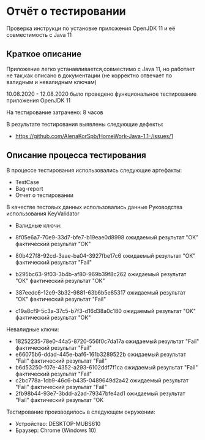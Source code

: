 # Отчёт о тестировании 
Проверка инструкци по установке приложения OpenJDK 11 и её совместимость с Java 11


## Краткое описание 
Приложение легко устанавливается,совместимо с Java 11, но работает не так,как описано в документации (не корректно отвечает по валидным и невалидным ключам)

10.08.2020 - 12.08.2020 было проведено функциональное тестирование приложения OpenJDK 11

На тестирование затрачено: 8 часов

В результате тестирования выявлены следующие дефекты:
* https://github.com/AlenaKorSpb/HomeWork-Java-1.1-/issues/1

## Описание процесса тестирования

В процессе тестирования использовались следующие артефакты:
* TestCase 
* Bag-report
* Отчет о тестировании

В качестве тестовых данных использовались данные  Руководства использования KeyValidator
* Валидные ключи:

* 8f05e6a7-70e9-33d7-bfe7-b19eae0d8998  ожидаемый результат  "OK" фактический результат "ОК"
* 80b427f8-92cd-3aae-ba04-3927fbe17c6   ожидаемый результат  "OK" фактический результат "Fail"
* b295bc63-9f03-3b4b-af80-969b39f8c262  ожидаемый результат  "OK" фактический результат "ОК"
* 387eedc6-12e9-3b32-9881-63b6b5e85317  ожидаемый результат  "OK" фактический результат "Fail"
* c19a8cf9-5c3a-37c5-b7f3-d16d38a0c180  ожидаемый результат  "OK" фактический результат "ОК"

 Невалидные ключи:

* 18252235-78e0-44a5-8720-556f0c7da17a ожидаемый результат "Fail" фактический результат "Fail"
*  e66075b6-ddad-445e-baf6-161b3289522b ожидаемый результат "Fail" фактический результат "Fail"
* b6d53250-f07e-4352-a293-6102ddf7f1ca ожидаемый результат "Fail" фактический результат "Fail"
* c2bc778a-1cb9-46c6-b435-0489649d2a42 ожидаемый результат "Fail" фактический результат "Fail"
* 2fb98b44-93e7-3bdd-a2ad-79347bfe4ad1 ожидаемый результат "Fail" фактический результат "OK


Тестирование производилось в следующем окружении:

* Устройство: DESKTOP-MUBS610
* Браузер: Chrome (Windows 10)
